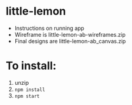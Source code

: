 # little-lemon
- Instructions on running app
- Wireframe is little-lemon-ab-wireframes.zip
- Final designs are little-lemon-ab_canvas.zip

# To install:

1. unzip
2. `npm install`
3. `npm start`

